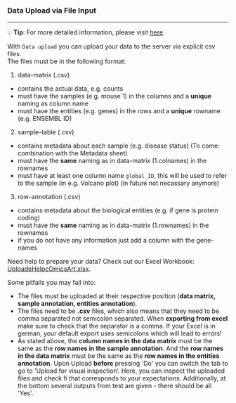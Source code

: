 ### Data Upload via File Input

***
💡 **Tip**: For more detailed information, please visit <a href="https://icb-dcm.github.io/cOmicsArt/interface-details/01-required-data-input.html" target="_blank">here</a>.

With `Data upload` you can upload your data to the server via explicit csv files.<br>
The files must be in the following format:<br>
1. data-matrix (.csv) <br>
  - contains the actual data, e.g. counts<br>
  - must have the samples (e.g. mouse 1) in the columns and a **unique** naming as 
    column name<br>
  - must have the entities (e.g. genes) in the rows and a **unique** rowname (e.g. 
    ENSEMBL ID)<br>
2. sample-table (.csv) <br>
  - contains metadata about each sample (e.g. disease status) (To come: combination with the Metadata sheet)<br>
  - must have the **same** naming as in data-matrix (1.colnames) in the rownames<br>
  - must have at least one column name `global_ID`, this will be used to refer to the sample (in e.g. Volcano plot) (in future not necassary anymore)<br>
3. row-annotation (.csv) <br>
  - contains metadata about the biological entities (e.g. if gene is protein coding)<br>
  - must have the **same** naming as in data-matrix (1.rownames) in the rownames<br>
  - if you do not have any information just add a column with the gene-names<br>

Need help to prepare your data? Check out our Excel Workbook: <a href="https://github.com/ICB-DCM/cOmicsArt/blob/main/UploadHelpcOmicsArt.xlsx" target="_blank">UploadeHelpcOmicsArt.xlsx</a>.

Some pitfalls you may fall into:
* The files must be uploaded at their respective position (**data matrix, 
  sample annotation, entities annotation**).
* The files need to be **.csv** files, which also means that they need to be comma 
  separated not semicolon separated. When **exporting from excel** make sure to check 
  that the separator is a comma. If your Excel is in german, your default export uses semicolons which will lead to errors!
* As stated above, the **column names in the data matrix** must be the same as the **row 
  names in the sample annotation**. And the **row names in the data matrix** must be the 
  same as the **row names in the entities annotation**. Upon Upload **before** pressing 'Do' you can switch the tab to go to 'Upload for visual inspection‘. Here, you can inspect the uploaded files and check fi that corresponds to your expectations. Additionally, at the bottom several outputs from test are given - there should be all 'Yes'.